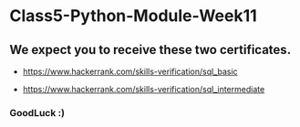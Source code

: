 # Class5-Python-Module-Week11


## We expect you to receive these two certificates.

- https://www.hackerrank.com/skills-verification/sql_basic

- https://www.hackerrank.com/skills-verification/sql_intermediate

### GoodLuck :)
